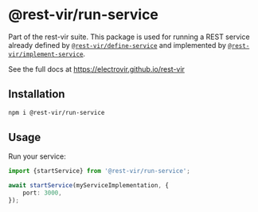 # @rest-vir/run-service

Part of the rest-vir suite. This package is used for running a REST service already defined by [`@rest-vir/define-service`](https://www.npmjs.com/package/@rest-vir/define-service) and implemented by [`@rest-vir/implement-service`](https://www.npmjs.com/package/@rest-vir/implement-service).

See the full docs at https://electrovir.github.io/rest-vir

## Installation

```sh
npm i @rest-vir/run-service
```

## Usage

Run your service:

```TypeScript
import {startService} from '@rest-vir/run-service';

await startService(myServiceImplementation, {
    port: 3000,
});
```
